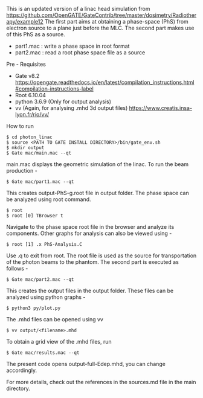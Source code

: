 

This is an updated version of a linac head simulation from https://github.com/OpenGATE/GateContrib/tree/master/dosimetry/Radiotherapy/example12  The first part
aims at obtaining a phase-space (PhS) from electron source to a plane
just before the MLC. The second part makes use of this PhS as a
source.

- part1.mac : write a phase space in root format
- part2.mac : read a root phase space file as a source

Pre - Requisites
- Gate v8.2  https://opengate.readthedocs.io/en/latest/compilation_instructions.html#compilation-instructions-label
- Root 6.10.04
- python 3.6.9 (Only for output analysis)
- vv (Again, for analysing .mhd 3d output files)
   https://www.creatis.insa-lyon.fr/rio/vv/ 

How to run

    $ cd photon_linac  
    $ source <PATH TO GATE INSTALL DIRECTORY>/bin/gate_env.sh  
    $ mkdir output
    $ Gate mac/main.mac --qt

main.mac displays the geometric simulation of the linac. To run the beam production -

    $ Gate mac/part1.mac --qt

This creates output-PhS-g.root file in output folder. The phase space can be analyzed using root command.  

    $ root  
    $ root [0] TBrowser t 

Navigate to the phase space root file in the browser and analyze its components. Other graphs for analysis can also be viewed using -  

    $ root [1] .x PhS-Analysis.C

Use .q to exit from root. The root file is used as the source for transportation of the photon beams to the phantom. The second part is executed as follows - 

    $ Gate mac/part2.mac --qt

This creates the output files in the output folder.
These files can be analyzed using python graphs -

    $ python3 py/plot.py

The .mhd files can be opened using vv

    $ vv output/<filename>.mhd

To obtain a grid view of the .mhd files, run

    $ Gate mac/results.mac --qt

The present code opens output-full-Edep.mhd, you can change accordingly.

For more details, check out the references in the sources.md file in the main directory.

